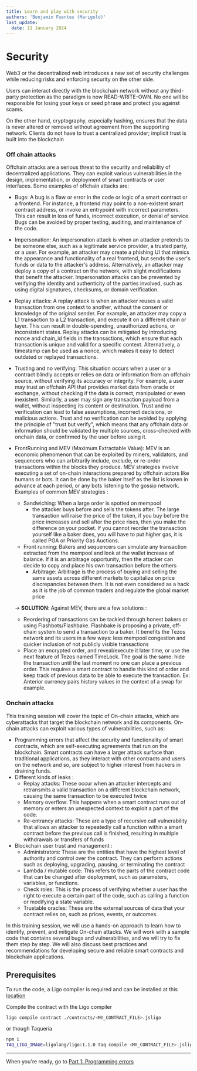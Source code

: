 ```yaml
---
title: Learn and play with security
authors: 'Benjamin Fuentes (Marigold)'
last_update:
  date: 11 January 2024
---
```


# Security

Web3 or the decentralized web introduces a new set of security challenges while reducing risks and enforcing security on the other side.

Users can interact directly with the blockchain network without any third-party protection as the paradigm is now READ-WRITE-OWN. No one will be responsible for losing your keys or seed phrase and protect you against scams.

On the other hand, cryptography, especially hashing, ensures that the data is never altered or removed without agreement from the supporting network. Clients do not have to trust a centralized provider; implicit trust is built into the blockchain

### Off chain attacks

Offchain attacks are a serious threat to the security and reliability of decentralized applications. They can exploit various vulnerabilities in the design, implementation, or deployment of smart contracts or user interfaces. Some examples of offchain attacks are:

- Bugs: A bug is a flaw or error in the code or logic of a smart contract or a frontend. For instance, a frontend may point to a non-existent smart contract address, or invoke an entrypoint with incorrect parameters. This can result in loss of funds, incorrect execution, or denial of service. Bugs can be avoided by proper testing, auditing, and maintenance of the code.
- Impersonation: An impersonation attack is when an attacker pretends to be someone else, such as a legitimate service provider, a trusted party, or a user. For example, an attacker may create a phishing UI that mimics the appearance and functionality of a real frontend, but sends the user's funds or data to the attacker's address. Alternatively, an attacker may deploy a copy of a contract on the network, with slight modifications that benefit the attacker. Impersonation attacks can be prevented by verifying the identity and authenticity of the parties involved, such as using digital signatures, checksums, or domain verification.
- Replay attacks: A replay attack is when an attacker reuses a valid transaction from one context to another, without the consent or knowledge of the original sender. For example, an attacker may copy a L1 transaction to a L2 transaction, and execute it on a different chain or layer. This can result in double-spending, unauthorized actions, or inconsistent states. Replay attacks can be mitigated by introducing nonce and chain_id fields in the transactions, which ensure that each transaction is unique and valid for a specific context. Alternatively, a timestamp can be used as a nonce, which makes it easy to detect outdated or replayed transactions.
- Trusting and no verifying: This situation occurs when a user or a contract blindly accepts or relies on data or information from an offchain source, without verifying its accuracy or integrity. For example, a user may trust an offchain API that provides market data from oracle or exchange, without checking if the data is correct, manipulated or even inexistent. Similarly, a user may sign any transaction payload from a wallet, without inspecting its content or destination. Trust and no verification can lead to false assumptions, incorrect decisions, or malicious actions. Trust and no verification can be avoided by applying the principle of "trust but verify", which means that any offchain data or information should be validated by multiple sources, cross-checked with onchain data, or confirmed by the user before using it.
- FrontRunning and MEV (Maximum Extractable Value): MEV is an economic phenomenon that can be exploited by miners, validators, and sequencers who can arbitrarily include, exclude, or re-order transactions within the blocks they produce. MEV strategies involve executing a set of on-chain interactions prepared by offchain actors like humans or bots.
  It can be done by the baker itself as the list is known in advance at each period, or any bots listening to the gossip network.
  Examples of common MEV strategies :

  - Sandwiching: When a large order is spotted on mempool
    - the attacker buys before and sells the tokens after. The large transaction will raise the price of the token, if you buy before the price increases and sell after the price rises, then you make the difference on your pocket. If you cannot reorder the transaction yourself like a baker does, you will have to put higher gas, it is called PGA or Priority Gas Auctions.
  - Front running: Bakers and sequencers can simulate any transaction extracted from the mempool and look at the wallet increase of balance. If it is an arbitrage opportunity, then the attacker can decide to copy and place his own transaction before the others
    - Arbitrage: Arbitrage is the process of buying and selling the same assets across different markets to capitalize on price discrepancies between them. It is not even considered as a hack as it is the job of common traders and regulate the global market price

  &rarr; **SOLUTION**: Against MEV, there are a few solutions :

  - Reordering of transactions can be tackled through honest bakers or using Flashbots/Flashbake. Flashbake is proposing a private, off-chain system to send a transaction to a baker. It benefits the Tezos network and its users in a few ways: less mempool congestion and quicker inclusion of not publicly visible transactions
  - Place an encrypted order, and reveal/execute it later time, or use the next feature of Tezos named TimeLock. The goal is the same: hide the transaction until the last moment no one can place a previous order. This requires a smart contract to handle this kind of order and keep track of previous data to be able to execute the transaction. Ex: Anterior currency pairs history values in the context of a swap for example.

### Onchain attacks

This training session will cover the topic of On-chain attacks, which are cyberattacks that target the blockchain network and its components. On-chain attacks can exploit various types of vulnerabilities, such as:

- Programming errors that affect the security and functionality of smart contracts, which are self-executing agreements that run on the blockchain. Smart contracts can have a larger attack surface than traditional applications, as they interact with other contracts and users on the network and so, are subject to higher interest from hackers in draining funds.
- Different kinds of leaks :
  - Replay attacks: These occur when an attacker intercepts and retransmits a valid transaction on a different blockchain network, causing the same transaction to be executed twice
  - Memory overflow: This happens when a smart contract runs out of memory or enters an unexpected context to exploit a part of the code.
  - Re-entrancy attacks: These are a type of recursive call vulnerability that allows an attacker to repeatedly call a function within a smart contract before the previous call is finished, resulting in multiple withdrawals or transfers of funds
- Blockchain user trust and management :
  - Administrators: These are the entities that have the highest level of authority and control over the contract. They can perform actions such as deploying, upgrading, pausing, or terminating the contract
  - Lambda / mutable code: This refers to the parts of the contract code that can be changed after deployment, such as parameters, variables, or functions.
  - Check roles: This is the process of verifying whether a user has the right to execute a certain part of the code, such as calling a function or modifying a state variable.
  - Trustable oracles: These are the external sources of data that your contract relies on, such as prices, events, or outcomes.

In this training session, we will use a hands-on approach to learn how to identify, prevent, and mitigate On-chain attacks. We will work with a sample code that contains several bugs and vulnerabilities, and we will try to fix them step by step. We will also discuss best practices and recommendations for developing secure and reliable smart contracts and blockchain applications.

## Prerequisites

To run the code, a Ligo compiler is required and can be installed at this [location](https://ligolang.org/docs/intro/installation/?lang=jsligo)

Compile the contract with the Ligo compiler

```bash
ligo compile contract ./contracts/<MY_CONTRACT_FILE>.jsligo
```

or though Taqueria

```bash
npm i
TAQ_LIGO_IMAGE=ligolang/ligo:1.1.0 taq compile <MY_CONTRACT_FILE>.jsligo
```

---

When you're ready, go to [Part 1: Programming errors](./security/part-1)
